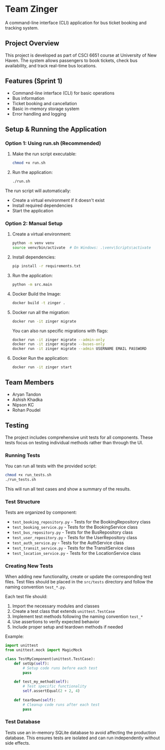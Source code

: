 # Team Zinger

A command-line interface (CLI) application for bus ticket booking and tracking system.

## Project Overview

This project is developed as part of CSCI 6651 course at University of New Haven. The system allows passengers to book tickets, check bus availability, and track real-time bus locations.
## Features (Sprint 1)

- Command-line interface (CLI) for basic operations
- Bus information
- Ticket booking and cancellation
- Basic in-memory storage system
- Error handling and logging

## Setup & Running the Application

### Option 1: Using run.sh (Recommended)

1. Make the run script executable:
   ```bash
   chmod +x run.sh
   ```

2. Run the application:
   ```bash
   ./run.sh
   ```

The run script will automatically:
- Create a virtual environment if it doesn't exist
- Install required dependencies
- Start the application

### Option 2: Manual Setup

1. Create a virtual environment:
   ```bash
   python -m venv venv
   source venv/bin/activate  # On Windows: .\venv\Scripts\activate
   ```

2. Install dependencies:
   ```bash
   pip install -r requirements.txt
   ```

3. Run the application:
   ```bash
   python -m src.main
   ```

4. Docker Build the Image:
   ```bash
   docker build -t zinger .
   ```

5. Docker run all the migration:
   ```bash
   docker run -it zinger migrate
   ```
   
   You can also run specific migrations with flags:
   ```bash
   docker run -it zinger migrate --admin-only
   docker run -it zinger migrate --buses-only
   docker run -it zinger migrate --admin USERNAME EMAIL PASSWORD
   ```

6. Docker Run the application:
   ```bash
   docker run -it zinger start
   ```

## Team Members

- Aryan Tandon
- Ashish Khadka
- Nipson KC
- Rohan Poudel

## Testing

The project includes comprehensive unit tests for all components. These tests focus on testing individual methods rather than through the UI.

### Running Tests

You can run all tests with the provided script:

```bash
chmod +x run_tests.sh
./run_tests.sh
```

This will run all test cases and show a summary of the results.

### Test Structure

Tests are organized by component:

- `test_booking_repository.py` - Tests for the BookingRepository class
- `test_booking_service.py` - Tests for the BookingService class
- `test_bus_repository.py` - Tests for the BusRepository class
- `test_user_repository.py` - Tests for the UserRepository class
- `test_auth_service.py` - Tests for the AuthService class
- `test_transit_service.py` - Tests for the TransitService class
- `test_location_service.py` - Tests for the LocationService class

### Creating New Tests

When adding new functionality, create or update the corresponding test files. Test files should be placed in the `src/tests` directory and follow the naming convention `test_*.py`.

Each test file should:
1. Import the necessary modules and classes
2. Create a test class that extends `unittest.TestCase`
3. Implement test methods following the naming convention `test_*`
4. Use assertions to verify expected behavior
5. Include proper setup and teardown methods if needed

Example:

```python
import unittest
from unittest.mock import MagicMock

class TestMyComponent(unittest.TestCase):
    def setUp(self):
        # Setup code runs before each test
        pass
        
    def test_my_method(self):
        # Test specific functionality
        self.assertEqual(2 + 2, 4)
        
    def tearDown(self):
        # Cleanup code runs after each test
        pass
```

### Test Database

Tests use an in-memory SQLite database to avoid affecting the production database. This ensures tests are isolated and can run independently without side effects.
